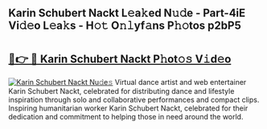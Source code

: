 ## Karin Schubert Nackt L𝚎a𝚔ed N𝚞𝚍e - Part-4iE Vi𝚍𝚎o L𝚎a𝚔s - H𝚘𝚝 O𝚗𝚕yf𝚊ns P𝚑𝚘tos p2bP5

# <h2><a href="http://kfd6ic6.oniu.top/?m=Karin+Schubert+Nackt">🔗👉 🔴 Karin Schubert Nackt P𝚑ot𝚘𝚜 V𝚒d𝚎o</a></h2>

[![Karin Schubert Nackt Nu𝚍e𝚜](https://i.imgur.com/0qMVB7G.gif)](http://kfd6ic6.oniu.top/?m=Karin+Schubert+Nackt)
Virtual dance artist and web entertainer Karin Schubert Nackt, celebrated for distributing dance and lifestyle inspiration through solo and collaborative performances and compact clips. Inspiring humanitarian worker Karin Schubert Nackt, celebrated for their dedication and commitment to helping those in need around the world.  
